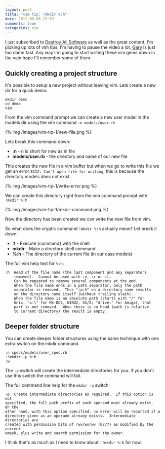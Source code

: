 ```yaml
---
layout: post
title: "vim tip: !mkdir %:h"
date: 2012-09-06 22:10
comments: true
categories: vim
---
```


I just subscribed to [Destroy All Software](http://www.destroyallsoftware.com/)
as well as the great content, I'm picking up lots of vim tips. I'm having to
pause the video a lot, [Gary](http://twitter.com/garybernhardt) is just too
damn fast. Any way I'm going to start writing these vim gems down in the vain
hope I'll remember some of them.

## Quickly creating a project structure

It's possible to setup a new project without leaving vim. Lets create a new dir
for a quick demo:

```
mkdir demo
cd demo
vim
```

From the vim command prompt we can create a new user model in the models dir
using the vim command `:n models/user.rb`

{% img /images/vim-tip-1/new-file.png %}

Lets break this command down:

* __:n__             - n is short for new as in file
* __models/user.rb__ - the directory and name of our new file

This creates the new file in a vim buffer but when we go to write this file we
get an error `E212: Can't open file for writing`, this is because the directory
models does not exist.

{% img /images/vim-tip-1/write-error.png %}

We can create this directory right from the vim command prompt with `!mkdir %:h`

{% img /images/vim-tip-1/mkdir-command.png %}

Now the directory has been created we can write the new file from vim.

So what does the cryptic command `!mkdir %:h` actually mean? Let break it down:

* __:!__    - Execute {command} with the shell
* __mkdir__ - Make a directory shell command
* __%:h__   - The directory of the current file (in our case models\)

The full vim help text for `%:h`:

```
:h	Head of the file name (the last component and any separators
	removed).  Cannot be used with :e, :r or :t.
	Can be repeated to remove several components at the end.
	When the file name ends in a path separator, only the path
	separator is removed.  Thus ":p:h" on a directory name results
	on the directory name itself (without trailing slash).
	When the file name is an absolute path (starts with "/" for
	Unix; "x:\" for MS-DOS, WIN32, OS/2; "drive:" for Amiga), that
	part is not removed.  When there is no head (path is relative
	to current directory) the result is empty.
```

## Deeper folder structure

You can create deeper folder structures using the same technique with one extra
switch on the mkdir command.

```
:n specs/models/user_spec.rb
:!mkdir -p %:h
:w
```

The `-p` switch will create the intermediate directories for you. If you don't
use this switch the command will fail.

The full command line help for the `mkdir -p` switch:

```
-p	Create intermediate directories as required.  If this option is not
specified, the full path prefix of each operand must already exist.  On the
other hand, with this option specified, no error will be reported if a
directory given as an operand already exists.  Intermediate directories are
created with permission bits of rwxrwxrwx (0777) as modified by the current
umask, plus write and search permission for the owner.
```

I think that's as much as I need to know about `:!mkdir %:h` for now.
